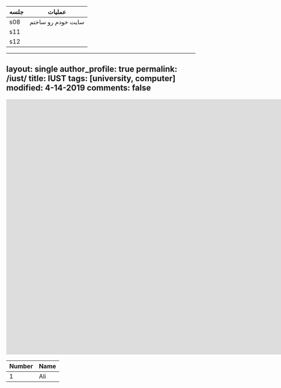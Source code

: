 | جلسه | عملیات                      |
| -------- | --------------------------------- |
| s08      | سایت خودم رو ساختم |
| s11      |                                   |
| s12      |                                   |


---
layout: single
author_profile: true
permalink: /iust/
title: IUST
tags: [university, computer]
modified: 4-14-2019
comments: false
---
<iframe width="1691" height="680" src="https://www.youtube.com/embed/LOTtWzX3Wp4" title="The STRANGE Reason He's The World's Best Climber" frameborder="0" allow="accelerometer; autoplay; clipboard-write; encrypted-media; gyroscope; picture-in-picture" allowfullscreen></iframe>

| Number | Name |
| ------ | ---- |
| 1      | Ali  |
